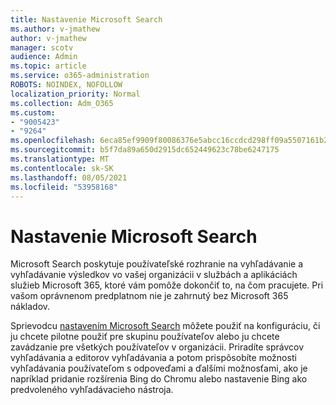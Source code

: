 ```yaml
---
title: Nastavenie Microsoft Search
ms.author: v-jmathew
author: v-jmathew
manager: scotv
audience: Admin
ms.topic: article
ms.service: o365-administration
ROBOTS: NOINDEX, NOFOLLOW
localization_priority: Normal
ms.collection: Adm_O365
ms.custom:
- "9005423"
- "9264"
ms.openlocfilehash: 6eca85ef9909f80086376e5abcc16ccdcd298ff09a5507161b222447d9f690c0
ms.sourcegitcommit: b5f7da89a650d2915dc652449623c78be6247175
ms.translationtype: MT
ms.contentlocale: sk-SK
ms.lasthandoff: 08/05/2021
ms.locfileid: "53958168"
---
```

# <a name="set-up-microsoft-search"></a>Nastavenie Microsoft Search

Microsoft Search poskytuje používateľské rozhranie na vyhľadávanie a vyhľadávanie výsledkov vo vašej organizácii v službách a aplikáciách služieb Microsoft 365, ktoré vám pomôže dokončiť to, na čom pracujete. Pri vašom oprávnenom predplatnom nie je zahrnutý bez Microsoft 365 nákladov.

Sprievodcu [nastavením Microsoft Search](https://go.microsoft.com/fwlink/?linkid=2156919) môžete použiť na konfiguráciu, či ju chcete pilotne použiť pre skupinu používateľov alebo ju chcete zavádzanie pre všetkých používateľov v organizácii. Priradíte správcov vyhľadávania a editorov vyhľadávania a potom prispôsobíte možnosti vyhľadávania používateľom s odpoveďami a ďalšími možnosťami, ako je napríklad pridanie rozšírenia Bing do Chromu alebo nastavenie Bing ako predvoleného vyhľadávacieho nástroja.
